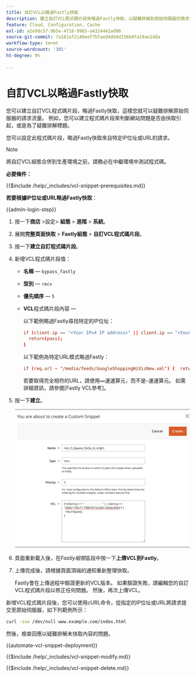 ```yaml
---
title: 自訂VCL以略過Fastly快取
description: 建立自訂VCL程式碼片段來略過Fastly快取，以疑難排解到原始伺服器的請求流量。
feature: Cloud, Configuration, Cache
exl-id: a2e9dc57-9b5e-4716-9965-a4324442ad00
source-git-commit: 7a181af2149eef7bfaed4dd4d256b8fa19ae1dda
workflow-type: tm+mt
source-wordcount: '301'
ht-degree: 0%

---
```


# 自訂VCL以略過Fastly快取

您可以建立自訂VCL程式碼片段，略過Fastly快取，這樣您就可以疑難排解原始伺服器的請求流量。 例如，您可以建立程式碼片段來判斷網站問題是否由快取引起，或是為了疑難排解標題。

您可以設定此程式碼片段，略過Fastly快取來自特定IP位址或URL的請求。

>[!NOTE]
>
>將自訂VCL組態合併到生產環境之前，請務必在中繼環境中測試程式碼。

**必要條件：**

{{$include /help/_includes/vcl-snippet-prerequisites.md}}

**若要根據IP位址或URL略過Fastly快取**：

{{admin-login-step}}

1. 按一下&#x200B;**商店** >設定> **組態** > **進階** > **系統**。

1. 展開&#x200B;**完整頁面快取** > **Fastly組態** > **自訂VCL程式碼片段**。

1. 按一下&#x200B;**建立自訂程式碼片段**。

1. 新增VCL程式碼片段值：

   - **名稱** — `bypass_fastly`

   - **型別** — `recv`

   - **優先順序** — `5`

   - **VCL**&#x200B;程式碼片段內容 — 

     以下範例略過Fastly尋找特定的IP位址：

     ```conf
     if (client.ip == "<Your IPv4 IP address>" || client.ip == "<Your IPv6 IP address>") {
       return(pass);
     }
     ```

     以下範例為特定URL模式略過Fastly：

     ```conf
     if (req.url ~ "/media/feeds/GoogleShoppingHiVisNew.xml") {  return (pass);}
     ```

     若要取得完全相符的URL，請使用`==`運運算元，而不是`~`運運算元。 如需詳細資訊，請參閱[Fastly VCL參考]。

1. 按一下&#x200B;**建立**。

   ![建立Fastly略過VCL程式碼片段](/help/assets/cdn/fastly-create-bypass-snippet.png)

1. 頁面重新載入後，在&#x200B;*Fastly組態*&#x200B;區段中按一下&#x200B;**上傳VCL到Fastly**。

1. 上傳完成後，請根據頁面頂端的通知重新整理快取。

   Fastly會在上傳過程中驗證更新的VCL版本。 如果驗證失敗，請編輯您的自訂VCL程式碼片段以修正任何問題。 然後，再次上傳VCL。

新增VCL程式碼片段後，您可以使用cURL命令，從指定的IP位址或URL將請求提交至原始伺服器，如下列範例所示：

```bash
curl -svo /dev/null www.example.com/index.html
```

然後，檢查回應以疑難排解未快取內容的問題。

{{automate-vcl-snippet-deployment}}

{{$include /help/_includes/vcl-snippet-modify.md}}

{{$include /help/_includes/vcl-snippet-delete.md}}

<!--External link definitions-->

[Fastly VCL參照]: https://docs.fastly.com/vcl/
